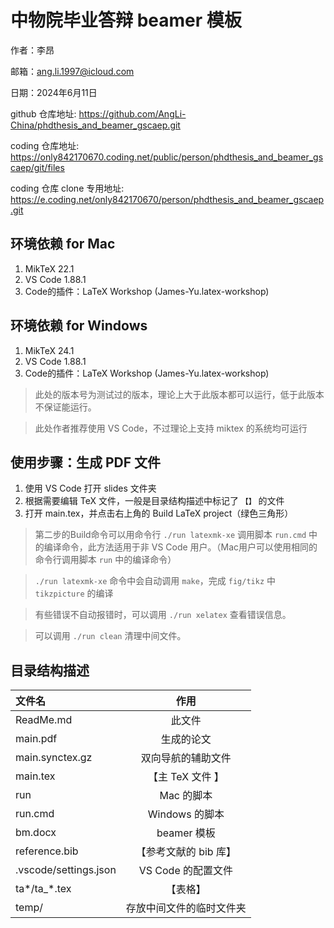 # 中物院毕业答辩 beamer 模板

作者：李昂

邮箱：ang.li.1997@icloud.com

日期：2024年6月11日

github 仓库地址: https://github.com/AngLi-China/phdthesis_and_beamer_gscaep.git

coding 仓库地址: https://only842170670.coding.net/public/person/phdthesis_and_beamer_gscaep/git/files

coding 仓库 clone 专用地址: https://e.coding.net/only842170670/person/phdthesis_and_beamer_gscaep.git

## 环境依赖 for Mac
1. MikTeX 22.1
2. VS Code 1.88.1
3. Code的插件：LaTeX Workshop (James-Yu.latex-workshop)

## 环境依赖 for Windows
1. MikTeX 24.1
2. VS Code 1.88.1
3. Code的插件：LaTeX Workshop (James-Yu.latex-workshop)

> 此处的版本号为测试过的版本，理论上大于此版本都可以运行，低于此版本不保证能运行。

> 此处作者推荐使用 VS Code，不过理论上支持 miktex 的系统均可运行

## 使用步骤：生成 PDF 文件
1. 使用 VS Code 打开 slides 文件夹
2. 根据需要编辑 TeX 文件，一般是目录结构描述中标记了 `【】` 的文件
3. 打开 main.tex，并点击右上角的 Build LaTeX project（绿色三角形）

> 第二步的Build命令可以用命令行 `./run latexmk-xe` 调用脚本 `run.cmd` 中的编译命令，此方法适用于非 VS Code 用户。（Mac用户可以使用相同的命令行调用脚本 `run` 中的编译命令）

> `./run latexmk-xe` 命令中会自动调用 `make`，完成 `fig/tikz` 中 `tikzpicture` 的编译

> 有些错误不自动报错时，可以调用 `./run xelatex` 查看错误信息。

> 可以调用 `./run clean` 清理中间文件。

## 目录结构描述
| 文件名                |           作用           |
| :-------------------- | :----------------------: |
| ReadMe.md             |          此文件          |
| main.pdf              |        生成的论文        |
| main.synctex.gz       |    双向导航的辅助文件    |
| main.tex              |     【主 TeX 文件 】     |
| run                   |        Mac 的脚本        |
| run.cmd               |      Windows 的脚本      |
| bm.docx               |       beamer 模板        |
| reference.bib         |  【参考文献的 bib 库】   |
| .vscode/settings.json |    VS Code 的配置文件    |
| ta*/ta_*.tex          |         【表格】         |
| temp/                 | 存放中间文件的临时文件夹 |